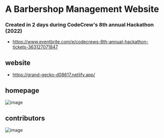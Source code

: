 # A Barbershop Management Website

### Created in 2 days during CodeCrew's 8th annual Hackathon (2022)
 - https://www.eventbrite.com/e/codecrews-8th-annual-hackathon-tickets-363127071847

## website 
 - https://grand-gecko-d08617.netlify.app/
 
## homepage
![image](https://user-images.githubusercontent.com/97851399/212521257-109da2c4-52ec-4493-9deb-c4a0d3315ccc.png)

## contributors
![image](https://user-images.githubusercontent.com/97851399/212521271-3b941acb-18a6-4361-870a-02d833672a78.png)


